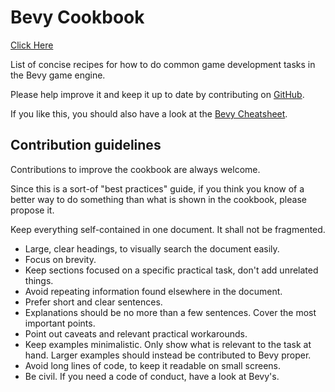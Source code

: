 # Bevy Cookbook

[ Click Here ](bevy-cookbook.md)

List of concise recipes for how to do common game development tasks in the Bevy game engine.

Please help improve it and keep it up to date by contributing on [GitHub](https://github.com/jamadazi/bevy-cookbook).

If you like this, you should also have a look at the [Bevy Cheatsheet](https://github.com/jamadazi/bevy-cheatsheet).

## Contribution guidelines

Contributions to improve the cookbook are always welcome.

Since this is a sort-of "best practices" guide, if you think you know of a better way to do something than what is shown in the cookbook, please propose it.

Keep everything self-contained in one document. It shall not be fragmented.

 - Large, clear headings, to visually search the document easily.
 - Focus on brevity.
 - Keep sections focused on a specific practical task, don't add unrelated things.
 - Avoid repeating information found elsewhere in the document.
 - Prefer short and clear sentences.
 - Explanations should be no more than a few sentences. Cover the most important points.
 - Point out caveats and relevant practical workarounds.
 - Keep examples minimalistic. Only show what is relevant to the task at hand. Larger examples should instead be contributed to Bevy proper.
 - Avoid long lines of code, to keep it readable on small screens.
 - Be civil. If you need a code of conduct, have a look at Bevy's.

